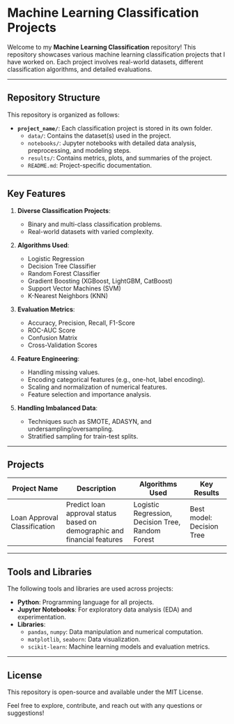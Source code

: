 # Machine Learning Classification Projects

Welcome to my **Machine Learning Classification** repository! This repository showcases various machine learning classification projects that I have worked on. Each project involves real-world datasets, different classification algorithms, and detailed evaluations.

---

## Repository Structure

This repository is organized as follows:

- **`project_name/`**: Each classification project is stored in its own folder.
  - `data/`: Contains the dataset(s) used in the project.
  - `notebooks/`: Jupyter notebooks with detailed data analysis, preprocessing, and modeling steps.
  - `results/`: Contains metrics, plots, and summaries of the project.
  - `README.md`: Project-specific documentation.

---

## Key Features

1. **Diverse Classification Projects**:
   - Binary and multi-class classification problems.
   - Real-world datasets with varied complexity.

2. **Algorithms Used**:
   - Logistic Regression
   - Decision Tree Classifier
   - Random Forest Classifier
   - Gradient Boosting (XGBoost, LightGBM, CatBoost)
   - Support Vector Machines (SVM)
   - K-Nearest Neighbors (KNN)

3. **Evaluation Metrics**:
   - Accuracy, Precision, Recall, F1-Score
   - ROC-AUC Score
   - Confusion Matrix
   - Cross-Validation Scores

4. **Feature Engineering**:
   - Handling missing values.
   - Encoding categorical features (e.g., one-hot, label encoding).
   - Scaling and normalization of numerical features.
   - Feature selection and importance analysis.

5. **Handling Imbalanced Data**:
   - Techniques such as SMOTE, ADASYN, and undersampling/oversampling.
   - Stratified sampling for train-test splits.

---

## Projects

| Project Name               | Description                                                                 | Algorithms Used              | Key Results |
|----------------------------|-----------------------------------------------------------------------------|------------------------------|-------------|
| Loan Approval Classification | Predict loan approval status based on demographic and financial features   | Logistic Regression, Decision Tree, Random Forest | Best model: Decision Tree |

---

## Tools and Libraries

The following tools and libraries are used across projects:
- **Python**: Programming language for all projects.
- **Jupyter Notebooks**: For exploratory data analysis (EDA) and experimentation.
- **Libraries**:
  - `pandas`, `numpy`: Data manipulation and numerical computation.
  - `matplotlib`, `seaborn`: Data visualization.
  - `scikit-learn`: Machine learning models and evaluation metrics.

---
## License

This repository is open-source and available under the MIT License.

Feel free to explore, contribute, and reach out with any questions or suggestions!
